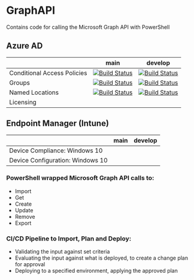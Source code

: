 # GraphAPI
Contains code for calling the Microsoft Graph API with PowerShell
## Azure AD
|  |  main  | develop |
|:---| :----: | :-----: |
| Conditional Access Policies |[![Build Status](https://dev.azure.com/wesleytrust/GraphAPI/_apis/build/status/Azure%20AD/Conditional%20Access/SVC-CA%3BENV-P%3B%20Policies?branchName=main)](https://dev.azure.com/wesleytrust/GraphAPI/_build/latest?definitionId=2&branchName=main)|[![Build Status](https://dev.azure.com/wesleytrust/GraphAPI/_apis/build/status/Azure%20AD/Conditional%20Access/SVC-CA%3BENV-D%3B%20Policies?branchName=develop)](https://dev.azure.com/wesleytrust/GraphAPI/_build/latest?definitionId=5&branchName=develop)|
| Groups |[![Build Status](https://dev.azure.com/wesleytrust/GraphAPI/_apis/build/status/Azure%20AD/Groups/SVC-AD%3BENV-P%3B%20Groups?branchName=main)](https://dev.azure.com/wesleytrust/GraphAPI/_build/latest?definitionId=9&branchName=main)|[![Build Status](https://dev.azure.com/wesleytrust/GraphAPI/_apis/build/status/Azure%20AD/Groups/SVC-AD%3BENV-D%3B%20Groups?branchName=develop)](https://dev.azure.com/wesleytrust/GraphAPI/_build/latest?definitionId=7&branchName=develop)|
| Named Locations |[![Build Status](https://dev.azure.com/wesleytrust/GraphAPI/_apis/build/status/Azure%20AD/Named%20Locations/SVC-AD%3BENV-P%3B%20Named%20Locations?branchName=main)](https://dev.azure.com/wesleytrust/GraphAPI/_build/latest?definitionId=10&branchName=main)|[![Build Status](https://dev.azure.com/wesleytrust/GraphAPI/_apis/build/status/Azure%20AD/Named%20Locations/SVC-AD%3BENV-D%3B%20Named%20Locations?branchName=develop)](https://dev.azure.com/wesleytrust/GraphAPI/_build/latest?definitionId=11&branchName=develop)|
| Licensing |  |  |
## Endpoint Manager (Intune)
|  |  main  | develop |
|:---| :----: | :-----: |
| Device Compliance: Windows 10 |  |
| Device Configuration: Windows 10 |  |
### PowerShell wrapped Microsoft Graph API calls to:
- Import
- Get
- Create
- Update
- Remove
- Export
### CI/CD Pipeline to Import, Plan and Deploy:
- Validating the input against set criteria
- Evaluating the input against what is deployed, to create a change plan for approval
- Deploying to a specified environment, applying the approved plan